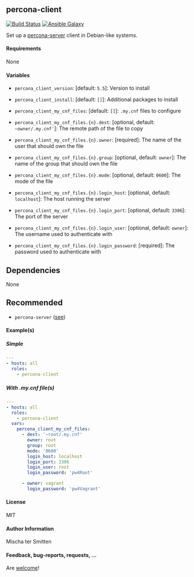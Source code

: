 ## percona-client 

[![Build Status](https://travis-ci.org/Oefenweb/ansible-percona-client.svg?branch=master)](https://travis-ci.org/Oefenweb/ansible-percona-client) [![Ansible Galaxy](http://img.shields.io/badge/ansible--galaxy-percona--client-blue.svg)](https://galaxy.ansible.com/list#/roles/4823)

Set up a [percona-server](https://www.percona.com/software/mysql-database/percona-server) client in Debian-like systems.

#### Requirements

None

#### Variables

* `percona_client_version`: [default: `5.5`]: Version to install
* `percona_client_install`: [default: `[]`]: Additional packages to install

* `percona_client_my_cnf_files`: [default: `[]`]: `.my.cnf` files to configure
* `percona_client_my_cnf_files.{n}.dest`: [optional, default: `~owner/.my.cnf'`]: The remote path of the file to copy
* `percona_client_my_cnf_files.{n}.owner`: [required]: The name of the user that should own the file
* `percona_client_my_cnf_files.{n}.group`: [optional, default: `owner`]: The name of the group that should own the file
* `percona_client_my_cnf_files.{n}.mode`: [optional, default: `0600`]: The mode of the file
* `percona_client_my_cnf_files.{n}.login_host`: [optional, default: `localhost`]: The host running the server
* `percona_client_my_cnf_files.{n}.login_port`: [optional, default: `3306`]: The port of the server
* `percona_client_my_cnf_files.{n}.login_user`: [optional, default: `owner`]: The username used to authenticate with
* `percona_client_my_cnf_files.{n}.login_password`: [required]: The password used to authenticate with

## Dependencies

None

## Recommended

* `percona-server` ([see](https://github.com/Oefenweb/ansible-percona-server))

#### Example(s)

##### Simple

```yaml
---
- hosts: all
  roles:
    - percona-client
```

##### With .my.cnf file(s)

```yaml
---
- hosts: all
  roles:
    - percona-client
  vars:
    percona_client_my_cnf_files:
      - dest: '~root/.my.cnf'
        owner: root
        group: root
        mode: '0600'
        login_host: localhost
        login_port: 3306
        login_user: root
        login_password: 'pw4Root'

      - owner: vagrant
        login_password: 'pw4Vagrant'
```

#### License

MIT

#### Author Information

Mischa ter Smitten

#### Feedback, bug-reports, requests, ...

Are [welcome](https://github.com/Oefenweb/ansible-percona-client/issues)!
